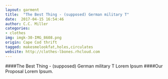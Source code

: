 ```yaml
---
layout: garment
title:  "The Best Thing - (supposed) German military T"
date:  2017-04-15 16:54:46
author: C.C. Miller
categories:
- clothes
img: imgk-30-IMG_8608.png
origin: Cape Cod thrift
tagged: makesmelookfat,holes,circulates
website: http://clothes-lbones.rhcloud.com
---
```

####The Best Thing - (supposed) German military T
Lorem Ipsum
####Our Proposal
Lorem Ipsum.